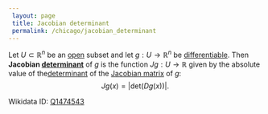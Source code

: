 ```yaml
---
 layout: page
 title: Jacobian determinant
 permalink: /chicago/jacobian_determinant
---
```

Let $U\subset\mathbb R^n$ be an [open](https://defsmath.github.io/DefsMath/open) subset and let $g: U \to\mathbb R^n$ be  [differentiable](https://defsmath.github.io/DefsMath/differentiable). Then **Jacobian [determinant](https://defsmath.github.io/DefsMath/determinant)** of $g$ is the function $Jg:U\to\mathbb R$ given by the absolute value of the[determinant](https://defsmath.github.io/DefsMath/determinant) of the [Jacobian matrix](https://defsmath.github.io/DefsMath/Jacobian_matrix) of $g$: $$Jg(x)= |\text{det}(Dg(x))|.$$

Wikidata ID: [Q1474543](https://www.wikidata.org/wiki/Q1474543)